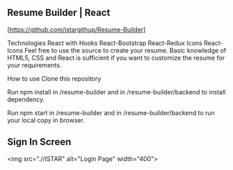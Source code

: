 ## Resume Builder | React
[https://github.com/istargithup/Resume-Builder]

Technologies
React with Hooks
React-Bootstrap
React-Redux
Icons
React-Icons
Feel free to use the source to create your resume.
Basic knowledge of HTML5, CSS and React is sufficient if you want to customize the resume for your requirements.

How to use
Clone this repository

Run npm install in /resume-builder and in /resume-builder/backend to install dependency.

Run npm start in /resume-builder and in /resume-builder/backend to run your local copy in browser.

## Sign In Screen

<img src=".//ISTAR" alt="Login Page" width="400">





